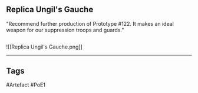 ## Replica Ungil's Gauche
"Recommend further production of Prototype #122. It makes
an ideal weapon for our suppression troops and guards."
##
![[Replica Ungil's Gauche.png]]

---
## Tags
#Artefact
#PoE1